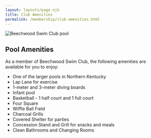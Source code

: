 ```yaml
---
layout: layouts/page.njk
title: Club Amenities
permalink: /membership/club-amenities.html
---
```

![Beechwood Swim Club pool](/images/pool-pic.jpg)

## Pool Amenities

As a member of Beechwood Swim Club, the following amenities are available for you to enjoy:

* One of the larger pools in Northern Kentucky
* Lap Lane for exercise
* 1-meter and 3-meter diving boards
* Infant pool
* Basketball - 1 half court and 1 full court 
* Four Square
* Wiffle Ball Field
* Charcoal Grills
* Covered Shelter for parties
* Concession Stand and Grill for snacks and meals
* Clean Bathrooms and Changing Rooms